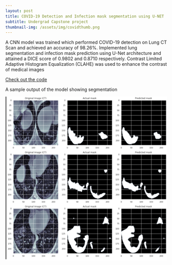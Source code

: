```yaml
---
layout: post
title: COVID-19 Detection and Infection mask segmentation using U-NET
subtitle: Undergrad Capstone project
thumbnail-img: /assets/img/covidthumb.png
---
```

A CNN model was trained which performed COVID-19 detection on Lung CT Scan and achieved an accuracy of 98.26%. Implemented lung segmentation and infection mask prediction using U-Net architecture and attained a DICE score of 0.9802 and 0.8710 respectively. Contrast Limited Adaptive Histogram Equalization (CLAHE) was used to enhance the contrast of medical images

[Check out the code](https://github.com/Sanjanav-98/COVID-19-Detection-and-Lung-Segmentation-using-UNet)

A sample output of the model showing segmentation 

![alt text](/assets/img/covid.png)




